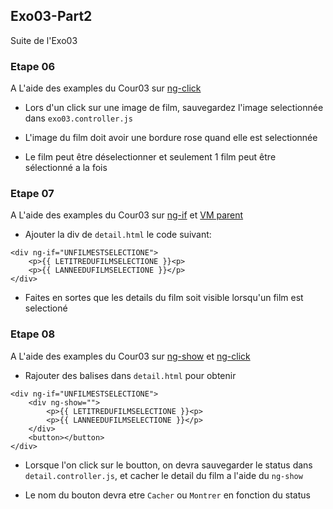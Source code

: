## Exo03-Part2

Suite de l'Exo03

### Etape 06

A L'aide des examples du Cour03 sur [ng-click](Cour.md/#ng-click)

* Lors d'un click sur une image de film, sauvegardez l'image selectionnée dans `exo03.controller.js`

* L'image du film doit avoir une bordure rose quand elle est selectionnée

* Le film peut être déselectionner et seulement 1 film peut être sélectionné a la fois

### Etape 07

A L'aide des examples du Cour03 sur [ng-if](Cour.md/#ng-if) et [VM parent](Cour.md/#vm-parent)

* Ajouter la div de `detail.html` le code suivant:

```
<div ng-if="UNFILMESTSELECTIONE">
	<p>{{ LETITREDUFILMSELECTIONE }}<p>
	<p>{{ LANNEEDUFILMSELECTIONE }}</p>
</div>
```

* Faites en sortes que les details du film soit visible lorsqu'un film est selectioné

### Etape 08

A L'aide des examples du Cour03 sur [ng-show](Cour.md/#ng-show) et [ng-click](Cour.md/#ng-click)

* Rajouter des balises dans `detail.html` pour obtenir

```
<div ng-if="UNFILMESTSELECTIONE">
	<div ng-show="">
		<p>{{ LETITREDUFILMSELECTIONE }}<p>
		<p>{{ LANNEEDUFILMSELECTIONE }}</p>
	</div>
	<button></button>
</div>
```

* Lorsque l'on click sur le boutton, on devra sauvegarder le status dans `detail.controller.js`, et cacher le detail du film a l'aide du `ng-show`

* Le nom du bouton devra etre `Cacher` ou `Montrer` en fonction du status
